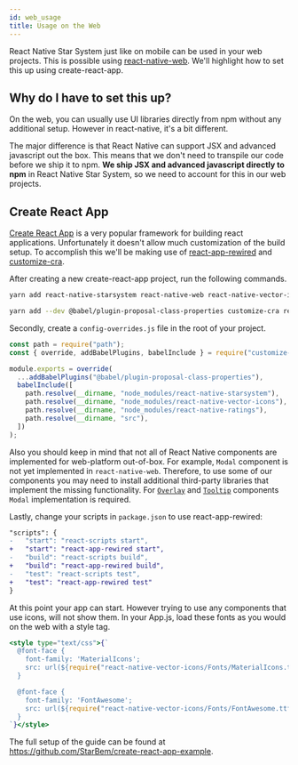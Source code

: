 ```yaml
---
id: web_usage
title: Usage on the Web
---
```


React Native Star System just like on mobile can be used in your web projects. This is possible using [react-native-web](https://github.com/necolas/react-native-web). We'll highlight how to set this up using create-react-app.

## Why do I have to set this up?

On the web, you can usually use UI libraries directly from npm without any additional setup. However in react-native, it's a bit different.

The major difference is that React Native can support JSX and advanced javascript out the box. This means that we don't need to transpile our code before we ship it to npm. **We ship JSX and advanced javascript directly to npm** in React Native Star System, so we need to account for this in our web projects.

## Create React App

[Create React App](https://create-react-app.dev/) is a very popular framework for building react applications. Unfortunately it doesn't allow much customization of the build setup. To accomplish this we'll be making use of [react-app-rewired](https://github.com/timarney/react-app-rewired) and [customize-cra](https://github.com/arackaf/customize-cra).

After creating a new create-react-app project, run the following commands.

```bash
yarn add react-native-starsystem react-native-web react-native-vector-icons
```

```bash
yarn add --dev @babel/plugin-proposal-class-properties customize-cra react-app-rewired
```

Secondly, create a `config-overrides.js` file in the root of your project.

```js
const path = require("path");
const { override, addBabelPlugins, babelInclude } = require("customize-cra");

module.exports = override(
  ...addBabelPlugins("@babel/plugin-proposal-class-properties"),
  babelInclude([
    path.resolve(__dirname, "node_modules/react-native-starsystem"),
    path.resolve(__dirname, "node_modules/react-native-vector-icons"),
    path.resolve(__dirname, "node_modules/react-native-ratings"),
    path.resolve(__dirname, "src"),
  ])
);
```

Also you should keep in mind that not all of React Native components are implemented for web-platform out-of-box.
For example, `Modal` component is not yet implemented in `react-native-web`. Therefore, to use some of our components
you may need to install additional third-party libraries that implement the missing functionality.
For [`Overlay`](overlay.md) and [`Tooltip`](tooltip.md) components `Modal` implementation is required.

Lastly, change your scripts in `package.json` to use react-app-rewired:

```diff
"scripts": {
-   "start": "react-scripts start",
+   "start": "react-app-rewired start",
-   "build": "react-scripts build",
+   "build": "react-app-rewired build",
-   "test": "react-scripts test",
+   "test": "react-app-rewired test"
}
```

At this point your app can start. However trying to use any components that use icons, will not show them. In your App.js, load these fonts as you would on the web with a style tag.

```jsx
<style type="text/css">{`
  @font-face {
    font-family: 'MaterialIcons';
    src: url(${require("react-native-vector-icons/Fonts/MaterialIcons.ttf")}) format('truetype');
  }

  @font-face {
    font-family: 'FontAwesome';
    src: url(${require("react-native-vector-icons/Fonts/FontAwesome.ttf")}) format('truetype');
  }
`}</style>
```

The full setup of the guide can be found at https://github.com/StarBem/create-react-app-example.
